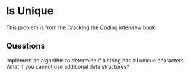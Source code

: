 # Is Unique

This problem is from the Cracking the Coding interview book

## Questions

Implement an algorithm to determine if a string has all unique characters. What if you cannot use additional data
structures?


